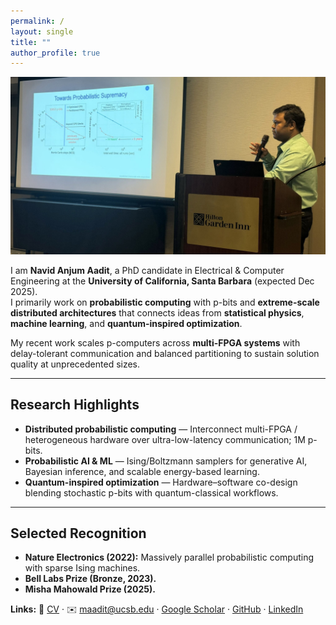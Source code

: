 ```yaml
---
permalink: /
layout: single
title: ""
author_profile: true
---
```


<!-- HERO as a normal image (no cropping). It will live entirely in the right column. -->
<img src="/images/hero.jpeg"
     alt="Navid Aadit giving a talk"
     class="hero-img" />

I am **Navid Anjum Aadit**, a PhD candidate in Electrical & Computer Engineering at the **University of California, Santa Barbara** (expected Dec 2025).  
I primarily work on **probabilistic computing** with p-bits and **extreme-scale distributed architectures** that connects ideas from **statistical physics**, **machine learning**, and **quantum-inspired optimization**.

My recent work scales p-computers across **multi-FPGA systems** with delay-tolerant communication and balanced partitioning to sustain solution quality at unprecedented sizes.

---

## Research Highlights
- **Distributed probabilistic computing** — Interconnect multi-FPGA / heterogeneous hardware over ultra-low-latency communication; 1M p-bits.
- **Probabilistic AI & ML** — Ising/Boltzmann samplers for generative AI, Bayesian inference, and scalable energy-based learning.
- **Quantum-inspired optimization** — Hardware–software co-design blending stochastic p-bits with quantum-classical workflows.

---

## Selected Recognition
- **Nature Electronics (2022):** Massively parallel probabilistic computing with sparse Ising machines.  
- **Bell Labs Prize (Bronze, 2023).**  
- **Misha Mahowald Prize (2025).**

**Links:** 📄 [CV](/files/Aadit_CV_Fall2025.pdf) · ✉️ [maadit@ucsb.edu](mailto:maadit@ucsb.edu) ·
[Google Scholar](https://scholar.google.com/citations?user=KXA0nl4AAAAJ&hl=en) ·
[GitHub](https://github.com/navidaadit) ·
[LinkedIn](https://www.linkedin.com/in/navidanjumaadit/)
